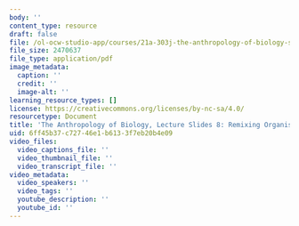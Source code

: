 ```yaml
---
body: ''
content_type: resource
draft: false
file: /ol-ocw-studio-app/courses/21a-303j-the-anthropology-of-biology-spring-2022/mit21a_303js22_lec8.pdf
file_size: 2470637
file_type: application/pdf
image_metadata:
  caption: ''
  credit: ''
  image-alt: ''
learning_resource_types: []
license: https://creativecommons.org/licenses/by-nc-sa/4.0/
resourcetype: Document
title: 'The Anthropology of Biology, Lecture Slides 8: Remixing Organisms'
uid: 6ff45b37-c727-46e1-b613-3f7eb20b4e09
video_files:
  video_captions_file: ''
  video_thumbnail_file: ''
  video_transcript_file: ''
video_metadata:
  video_speakers: ''
  video_tags: ''
  youtube_description: ''
  youtube_id: ''
---
```

